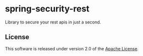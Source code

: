 # spring-security-rest
Library to secure your rest apis in just a second.

## License

This software is released under version 2.0 of the
[Apache License](http://www.apache.org/licenses/LICENSE-2.0).
